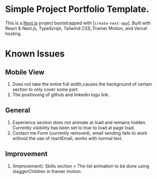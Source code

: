 # Simple Project Portfolio Template.

This is a [Next.js](https://nextjs.org/) project bootstrapped with [`create-next-app`].
Built with React & Next.js, TypeScript, Tailwind CSS, Framer Motion, and Vercel hosting.

# Known Issues

## Mobile View

1. Does not take the entire full width,causes the background of certain section to only cover some part.
2. The positioning of github and linkedin logo link.

## General

1. Experience section does not animate at load and remains hidden. Currently visibility has been set to true to load at page load.
2. Contact me Form (currently removed), email sending fails to work without the use of reactEmail, works with normal text.

## Improvement

1.  (Improvement): Skills section > The list animation to be done using staggerChildren in framer motion.
